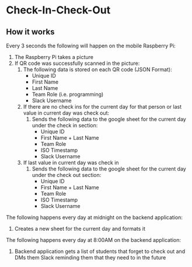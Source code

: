 # Check-In-Check-Out

## How it works

Every 3 seconds the following will happen on the mobile Raspberry Pi:

1. The Raspberry Pi takes a picture
2. If QR code was successfully scanned in the picture:
    1. The following data is stored on each QR code (JSON Format):
       * Unique ID
       * First Name
       * Last Name
       * Team Role (i.e. programming)
       * Slack Username
    2. If there are no check ins for the current day for that person or last value in current day was check out:
        1. Sends the following data to the google sheet for the current day under the check in section:
            * Unique ID
            * First Name + Last Name
            * Team Role
            * ISO Timestamp
            * Slack Username
    3. If last value in current day was check in
        1. Sends the following data to the google sheet for the current day under the check out section:
            * Unique ID
            * First Name + Last Name
            * Team Role
            * ISO Timestamp
            * Slack Username

The following happens every day at midnight on the backend application:

1. Creates a new sheet for the current day and formats it

The following happens every day at 8:00AM on the backend application:

1. Backend application gets a list of students that forget to check out and DMs them Slack reminding them that they need to in the future
